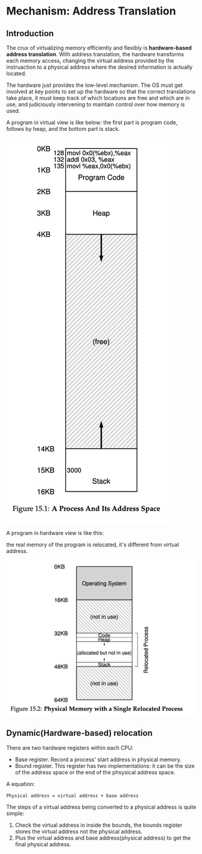 # Mechanism: Address Translation

## Introduction

The crux of virtualizing memory efficiently and flexibly is **hardware-based address translation**. With address translation, the hardware transforms each memory access, changing the virtual address provided by the instruaction to a physical address where the desired information is actually located.

The hardware just provides the low-level mechanism. The OS must get involved at key points to set up the hardware so that the correct translations take place, it must keep track of which locations are free and which are in use, and judiciously intervening to maintain control over how memory is used.

A program in virtual view is like below: the first part is program code, follows by heap, and the bottom part is stack.

![memory-translation.jpg](./memory-translation.jpg)


A program in hardware view is like this:

the real memory of the program is relocated, it's different from virtual address.

![memory-in-os.jpg](./memory-in-os.jpg)

## Dynamic(Hardware-based) relocation

There are two hardware registers within each CPU:
* Base register. Record a process' start address in physical memory.
* Bound register. This register has two implementations: it can be the size of the address space or the end of the phsysical address space. 

A equation: 

```
Physical address = virtual address + base address
```

The steps of a virtual address being converted to a physical address is quite simple: 

1. Check the virtual address in inside the bounds, the bounds register stores the virtual address not the physical address.
2. Plus the virtual address and base address(physical address) to get the final physical address.